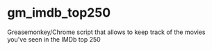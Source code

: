 gm_imdb_top250
==============

Greasemonkey/Chrome script that allows to keep track of the movies you've seen in the IMDb top 250